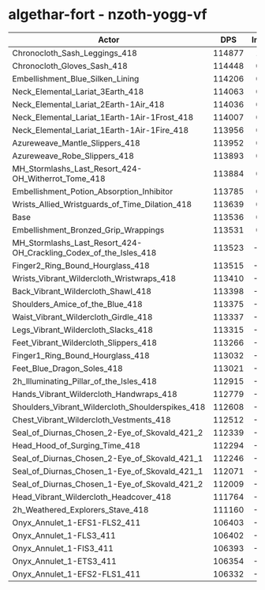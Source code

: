 # algethar-fort - nzoth-yogg-vf
| Actor | DPS | Increase |
|---|:---:|:---:|
|Chronocloth_Sash_Leggings_418|114877|1.18%|
|Chronocloth_Gloves_Sash_418|114448|0.80%|
|Embellishment_Blue_Silken_Lining|114206|0.59%|
|Neck_Elemental_Lariat_3Earth_418|114063|0.46%|
|Neck_Elemental_Lariat_2Earth-1Air_418|114036|0.44%|
|Neck_Elemental_Lariat_1Earth-1Air-1Frost_418|114007|0.41%|
|Neck_Elemental_Lariat_1Earth-1Air-1Fire_418|113956|0.37%|
|Azureweave_Mantle_Slippers_418|113952|0.37%|
|Azureweave_Robe_Slippers_418|113893|0.31%|
|MH_Stormlashs_Last_Resort_424-OH_Witherrot_Tome_418|113884|0.31%|
|Embellishment_Potion_Absorption_Inhibitor|113785|0.22%|
|Wrists_Allied_Wristguards_of_Time_Dilation_418|113639|0.09%|
|Base|113536|0.00%|
|Embellishment_Bronzed_Grip_Wrappings|113531|0.00%|
|MH_Stormlashs_Last_Resort_424-OH_Crackling_Codex_of_the_Isles_418|113523|-0.01%|
|Finger2_Ring_Bound_Hourglass_418|113515|-0.02%|
|Wrists_Vibrant_Wildercloth_Wristwraps_418|113410|-0.11%|
|Back_Vibrant_Wildercloth_Shawl_418|113398|-0.12%|
|Shoulders_Amice_of_the_Blue_418|113375|-0.14%|
|Waist_Vibrant_Wildercloth_Girdle_418|113337|-0.18%|
|Legs_Vibrant_Wildercloth_Slacks_418|113315|-0.19%|
|Feet_Vibrant_Wildercloth_Slippers_418|113266|-0.24%|
|Finger1_Ring_Bound_Hourglass_418|113032|-0.44%|
|Feet_Blue_Dragon_Soles_418|113021|-0.45%|
|2h_Illuminating_Pillar_of_the_Isles_418|112915|-0.55%|
|Hands_Vibrant_Wildercloth_Handwraps_418|112779|-0.67%|
|Shoulders_Vibrant_Wildercloth_Shoulderspikes_418|112608|-0.82%|
|Chest_Vibrant_Wildercloth_Vestments_418|112512|-0.90%|
|Seal_of_Diurnas_Chosen_2-Eye_of_Skovald_421_2|112339|-1.05%|
|Head_Hood_of_Surging_Time_418|112294|-1.09%|
|Seal_of_Diurnas_Chosen_2-Eye_of_Skovald_421_1|112246|-1.14%|
|Seal_of_Diurnas_Chosen_1-Eye_of_Skovald_421_1|112071|-1.29%|
|Seal_of_Diurnas_Chosen_1-Eye_of_Skovald_421_2|112009|-1.34%|
|Head_Vibrant_Wildercloth_Headcover_418|111764|-1.56%|
|2h_Weathered_Explorers_Stave_418|111160|-2.09%|
|Onyx_Annulet_1-EFS1-FLS2_411|106403|-6.28%|
|Onyx_Annulet_1-FLS3_411|106402|-6.28%|
|Onyx_Annulet_1-FIS3_411|106393|-6.29%|
|Onyx_Annulet_1-ETS3_411|106354|-6.33%|
|Onyx_Annulet_1-EFS2-FLS1_411|106332|-6.35%|
